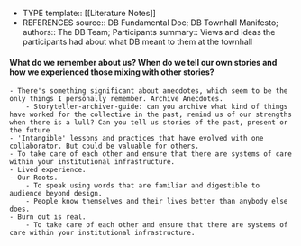 - TYPE
  template:: [[Literature Notes]]
- REFERENCES
  source:: DB Fundamental Doc; DB Townhall Manifesto;
  authors:: The DB Team; Participants
  summary:: Views and ideas the participants had about what DB meant to them at the townhall
#### What do we remember about us? When do we tell our own stories and how we experienced those mixing with other stories?
	- There's something significant about anecdotes, which seem to be the only things I personally remember. Archive Anecdotes.
		- Storyteller-archiver-guide: can you archive what kind of things have worked for the collective in the past, remind us of our strengths when there is a lull? Can you tell us stories of the past, present or the future
	- 'Intangible' lessons and practices that have evolved with one collaborator. But could be valuable for others.
	- To take care of each other and ensure that there are systems of care within your institutional infrastructure.
	- Lived experience.
	- Our Roots.
		- To speak using words that are familiar and digestible to audience beyond design.
		- People know themselves and their lives better than anybody else does.
	- Burn out is real.
		- To take care of each other and ensure that there are systems of care within your institutional infrastructure.